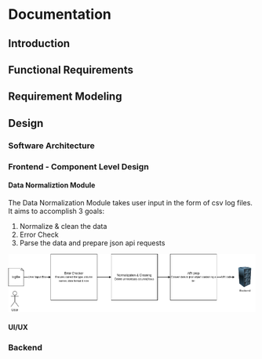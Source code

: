 # Documentation

## Introduction

## Functional Requirements

## Requirement Modeling

## Design

### Software Architecture

### Frontend - Component Level Design

#### Data Normaliztion Module

The Data Normalization Module takes user input in the form of csv log files. It aims to accomplish 3 goals:
1. Normalize & clean the data
2. Error Check
3. Parse the data and prepare json api requests

![Data Normalization Module Component Level Diagram](Diagrams/DataNormalizationModule.drawio.png?raw=true "Diagram")

#### UI/UX

### Backend
